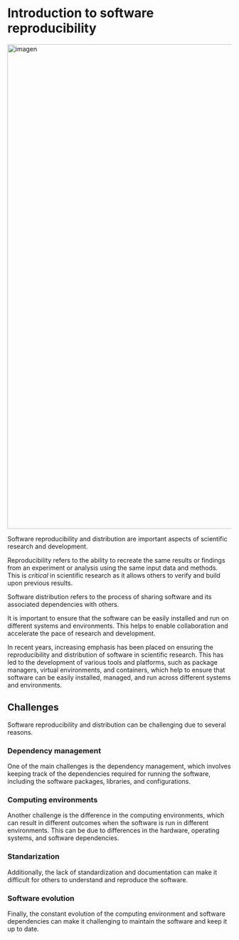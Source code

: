 # Introduction to software reproducibility

<img width="1087" alt="imagen" src="https://user-images.githubusercontent.com/7033451/236940497-92d0c8bd-cbfc-40be-9010-7ecb911cb311.png">


Software reproducibility and distribution are important aspects of scientific research and development. 

Reproducibility refers to the ability to recreate the same results or findings from an experiment or analysis using the same input data and methods. This is *critical* in scientific research as it allows others to verify and build upon previous results.

Software distribution refers to the process of sharing software and its associated dependencies with others. 

It is important to ensure that the software can be easily installed and run on different systems and environments. This helps to enable collaboration and accelerate the pace of research and development.

In recent years, increasing emphasis has been placed on ensuring the reproducibility and distribution of software in scientific research. This has led to the development of various tools and platforms, such as package managers, virtual environments, and containers, which help to ensure that software can be easily installed, managed, and run across different systems and environments.

## Challenges

Software reproducibility and distribution can be challenging due to several reasons. 

### Dependency management 

One of the main challenges is the dependency management, which involves keeping track of the dependencies required for running the software, including the software packages, libraries, and configurations.

### Computing environments

Another challenge is the difference in the computing environments, which can result in different outcomes when the software is run in different environments. This can be due to differences in the hardware, operating systems, and software dependencies. 

### Standarization

Additionally, the lack of standardization and documentation can make it difficult for others to understand and reproduce the software. 

### Software evolution

Finally, the constant evolution of the computing environment and software dependencies can make it challenging to maintain the software and keep it up to date.
